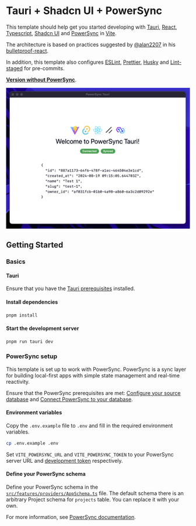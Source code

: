 # Tauri + Shadcn UI + PowerSync

This template should help get you started developing with [Tauri](https://tauri.app), [React](https://reactjs.org), [Typescript](https://typescriptlang.org), [Shadcn UI](https://ui.shadcn.com) and [PowerSync](https://powersync.com) in [Vite](https://vitejs.dev).

The architecture is based on practices suggested by [@alan2207](https://github.com/alan2207) in his [bulletproof-react](https://github.com/alan2207/bulletproof-react/blob/master/docs/project-structure.md).

In addition, this template also configures [ESLint](https://eslint.org/), [Prettier](https://prettier.io/), [Husky](https://typicode.github.io/husky/) and [Lint-staged](https://github.com/lint-staged/lint-staged) for pre-commits.

[**Version without PowerSync**](https://github.com/MrLightful/create-tauri-core).

![Demo Screenshot](./assets/demo.png)

## Getting Started

### Basics

#### Tauri

Ensure that you have the [Tauri prerequisites](https://tauri.app/v1/guides/getting-started/prerequisites) installed.

#### Install dependencies

```bash
pnpm install
```

#### Start the development server

```bash
pnpm run tauri dev
```

### PowerSync setup

This template is set up to work with PowerSync. PowerSync is a sync layer for building local-first apps with simple state management and real-time reactivity.

Ensure that the PowerSync prerequisites are met: [Configure your source database](https://docs.powersync.com/usage/installation/database-setup) and [Connect PowerSync to your database](https://docs.powersync.com/usage/installation/database-connection).

#### Environment variables

Copy the `.env.example` file to `.env` and fill in the required environment variables.

```bash
cp .env.example .env
```

Set `VITE_POWERSYNC_URL` and `VITE_POWERSYNC_TOKEN` to your PowerSync server URL and [development token](https://docs.powersync.com/usage/installation/authentication-setup/development-tokens) respectively.

#### Define your PowerSync schema

Define your PowerSync schema in the [`src/features/providers/AppSchema.ts`](src/hooks/powersync/app-schema.ts) file. The default schema there is an arbitrary Project schema for `projects` table. You can replace it with your own.

For more information, see [PowerSync documentation](https://docs.powersync.com/client-sdk-references/js-web#id-1.-define-the-schema).
